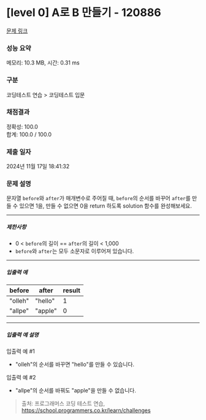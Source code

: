 # [level 0] A로 B 만들기 - 120886 

[문제 링크](https://school.programmers.co.kr/learn/courses/30/lessons/120886) 

### 성능 요약

메모리: 10.3 MB, 시간: 0.31 ms

### 구분

코딩테스트 연습 > 코딩테스트 입문

### 채점결과

정확성: 100.0<br/>합계: 100.0 / 100.0

### 제출 일자

2024년 11월 17일 18:41:32

### 문제 설명

<p>문자열 <code>before</code>와 <code>after</code>가 매개변수로 주어질 때, <code>before</code>의 순서를 바꾸어 <code>after</code>를 만들 수 있으면 1을, 만들 수 없으면 0을 return 하도록 solution 함수를 완성해보세요.</p>

<hr>

<h5>제한사항</h5>

<ul>
<li>0 &lt; <code>before</code>의 길이 == <code>after</code>의 길이 &lt; 1,000</li>
<li><code>before</code>와 <code>after</code>는 모두 소문자로 이루어져 있습니다.</li>
</ul>

<hr>

<h5>입출력 예</h5>
<table class="table">
        <thead><tr>
<th>before</th>
<th>after</th>
<th>result</th>
</tr>
</thead>
        <tbody><tr>
<td>"olleh"</td>
<td>"hello"</td>
<td>1</td>
</tr>
<tr>
<td>"allpe"</td>
<td>"apple"</td>
<td>0</td>
</tr>
</tbody>
      </table>
<hr>

<h5>입출력 예 설명</h5>

<p>입출력 예 #1</p>

<ul>
<li>"olleh"의 순서를 바꾸면 "hello"를 만들 수 있습니다.</li>
</ul>

<p>입출력 예 #2</p>

<ul>
<li>"allpe"의 순서를 바꿔도 "apple"을 만들 수 없습니다.</li>
</ul>


> 출처: 프로그래머스 코딩 테스트 연습, https://school.programmers.co.kr/learn/challenges
